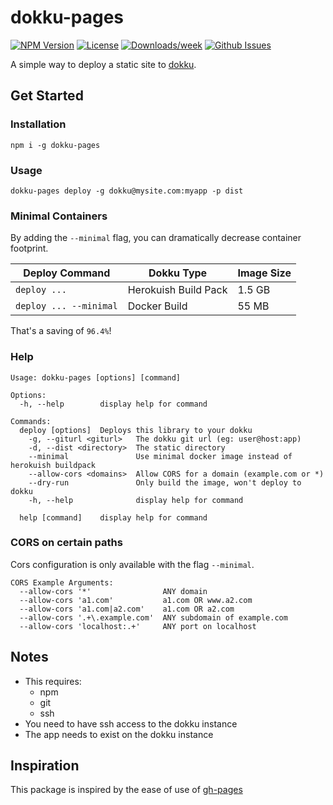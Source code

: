 # dokku-pages
<!-- [START badges] -->
[![NPM Version](https://img.shields.io/npm/v/dokku-pages.svg)](https://www.npmjs.com/package/dokku-pages) 
[![License](https://img.shields.io/npm/l/dokku-pages.svg)](https://github.com/benwinding/dokku-pages/blob/master/LICENSE) 
[![Downloads/week](https://img.shields.io/npm/dm/dokku-pages.svg)](https://www.npmjs.com/package/dokku-pages) 
[![Github Issues](https://img.shields.io/github/issues/benwinding/dokku-pages.svg)](https://github.com/benwinding/dokku-pages)
<!-- [END badges] -->

A simple way to deploy a static site to [dokku](https://github.com/dokku/dokku).

## Get Started

### Installation
```
npm i -g dokku-pages
```
### Usage
```
dokku-pages deploy -g dokku@mysite.com:myapp -p dist
```
### Minimal Containers
By adding the `--minimal` flag, you can dramatically decrease container footprint.

| Deploy Command        | Dokku Type | Image Size  |
| ------------- | --- | ------------- |
| `deploy ...` | Herokuish Build Pack | 1.5 GB |
| `deploy ... --minimal` | Docker Build | 55 MB |

That's a saving of `96.4%`!

### Help
```
Usage: dokku-pages [options] [command]

Options:
  -h, --help        display help for command

Commands:
  deploy [options]  Deploys this library to your dokku
    -g, --giturl <giturl>   The dokku git url (eg: user@host:app)
    -d, --dist <directory>  The static directory
    --minimal               Use minimal docker image instead of herokuish buildpack
    --allow-cors <domains>  Allow CORS for a domain (example.com or *)
    --dry-run               Only build the image, won't deploy to dokku
    -h, --help              display help for command

  help [command]    display help for command

```

### CORS on certain paths

Cors configuration is only available with the flag `--minimal`.

```
CORS Example Arguments:
  --allow-cors '*'                ANY domain
  --allow-cors 'a1.com'           a1.com OR www.a2.com
  --allow-cors 'a1.com|a2.com'    a1.com OR a2.com
  --allow-cors '.+\.example.com'  ANY subdomain of example.com
  --allow-cors 'localhost:.+'     ANY port on localhost
```

## Notes

- This requires:
  - npm
  - git
  - ssh
- You need to have ssh access to the dokku instance
- The app needs to exist on the dokku instance

## Inspiration

This package is inspired by the ease of use of [gh-pages](https://www.npmjs.com/package/gh-pages)
